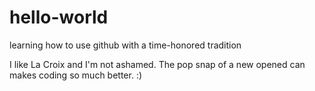# hello-world
learning how to use github with a time-honored tradition 

I like La Croix and I'm not ashamed.  The pop snap of a new opened can makes coding so much better.  :) 
